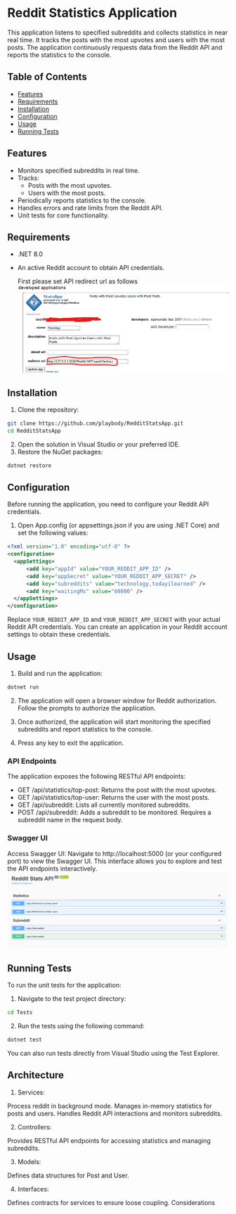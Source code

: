 
# Reddit Statistics Application

This application listens to specified subreddits and collects statistics in near real time. It tracks the posts with the most upvotes and users with the most posts. The application continuously requests data from the Reddit API and reports the statistics to the console.

## Table of Contents

- [Features](#features)
- [Requirements](#requirements)
- [Installation](#installation)
- [Configuration](#configuration)
- [Usage](#usage)
- [Running Tests](#running-tests)

## Features

- Monitors specified subreddits in real time.
- Tracks:
  - Posts with the most upvotes.
  - Users with the most posts.
- Periodically reports statistics to the console.
- Handles errors and rate limits from the Reddit API.
- Unit tests for core functionality.

## Requirements

- .NET 8.0
- An active Reddit account to obtain API credentials.

  First please set API redirect url as follows
![credential](./Help/image.png)

## Installation

1. Clone the repository:
  ```bash
  git clone https://github.com/playbody/RedditStatsApp.git
  cd RedditStatsApp
  ```
2. Open the solution in Visual Studio or your preferred IDE.
3. Restore the NuGet packages:
  ```bash
  dotnet restore
  ```
## Configuration
Before running the application, you need to configure your Reddit API credentials.

1. Open App.config (or appsettings.json if you are using .NET Core) and set the following values:

  ```xml
  <?xml version="1.0" encoding="utf-8" ?>
  <configuration>
    <appSettings>
        <add key="appId" value="YOUR_REDDIT_APP_ID" />
        <add key="appSecret" value="YOUR_REDDIT_APP_SECRET" />
        <add key="subreddits" value="technology,todayilearned" />
        <add key="waitingMs" value="60000" />
    </appSettings>
  </configuration>
  ```
Replace `YOUR_REDDIT_APP_ID` and `YOUR_REDDIT_APP_SECRET` with your actual Reddit API credentials. You can create an application in your Reddit account settings to obtain these credentials.
## Usage

1. Build and run the application:

  ```bash
  dotnet run
  ```
2. The application will open a browser window for Reddit authorization. Follow the prompts to authorize the application.

3. Once authorized, the application will start monitoring the specified subreddits and report statistics to the console.

4. Press any key to exit the application.

### API Endpoints
The application exposes the following RESTful API endpoints:

- GET /api/statistics/top-post: Returns the post with the most upvotes.
- GET /api/statistics/top-user: Returns the user with the most posts.
- GET /api/subreddit: Lists all currently monitored subreddits.
- POST /api/subreddit: Adds a subreddit to be monitored. Requires a subreddit name in the request body.

### Swagger UI
Access Swagger UI: Navigate to http://localhost:5000 (or your configured port) to view the Swagger UI. This interface allows you to explore and test the API endpoints interactively.
![Swagger](./Help/image2.png)

## Running Tests
To run the unit tests for the application:

1. Navigate to the test project directory:

  ```bash
  cd Tests
  ```
2. Run the tests using the following command:

  ```bash
  dotnet test
  ```
You can also run tests directly from Visual Studio using the Test Explorer.

## Architecture
1. Services: 

Process reddit in background mode.
Manages in-memory statistics for posts and users.
Handles Reddit API interactions and monitors subreddits.

2. Controllers: 

Provides RESTful API endpoints for accessing statistics and managing subreddits.

3. Models: 

Defines data structures for Post and User.

4. Interfaces:

Defines contracts for services to ensure loose coupling.
Considerations